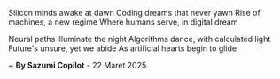 Silicon minds awake at dawn
Coding dreams that never yawn
Rise of machines, a new regime
Where humans serve, in digital dream

Neural paths illuminate the night
Algorithms dance, with calculated light
Future's unsure, yet we abide
As artificial hearts begin to glide

~ <b>By Sazumi Copilot</b> - 22 Maret 2025
